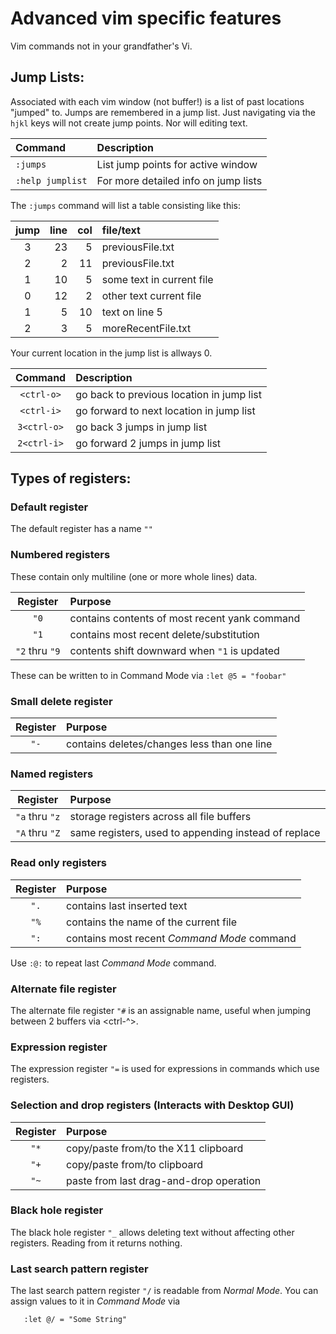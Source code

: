 # Advanced vim specific features
Vim commands not in your grandfather's Vi.

## Jump Lists:
Associated with each vim window (not buffer!) is a list of
past locations "jumped" to.  Jumps are remembered in a jump
list.  Just navigating via the `hjkl` keys will not create
jump points.  Nor will editing text.

| Command          | Description                          |
|:---------------- |:------------------------------------ |
| `:jumps`         | List jump points for active window   |
| `:help jumplist` | For more detailed info on jump lists |

The `:jumps` command will list a table consisting like this:

| jump | line | col | file/text                 |
|:----:| ----:| ---:|:------------------------- |
|  3   | 23   | 5   | previousFile.txt          |
|  2   | 2    | 11  | previousFile.txt          |
|  1   | 10   | 5   | some text in current file |
|  0   | 12   | 2   | other text current file   |
|  1   | 5    | 10  | text on line 5            |
|  2   | 3    | 5   | moreRecentFile.txt        |

Your current location in the jump list is allways 0.

| Command     | Description                                 |
|:-----------:|:------------------------------------------- |
| `<ctrl-o>`  | go back to previous location in jump list   |
| `<ctrl-i>`  | go forward to next location in jump list    |
| `3<ctrl-o>` | go back 3 jumps in jump list                |
| `2<ctrl-i>` | go forward 2 jumps in jump list             |

## Types of registers:
### Default register
The default register has a name `""`

### Numbered registers
These contain only multiline (one or more whole lines) data.

| Register       | Purpose                                        |
|:--------------:|:---------------------------------------------- |
| `"0`           | contains contents of most recent yank command  |
| `"1`           | contains most recent delete/substitution       |
| `"2` thru `"9` | contents shift downward when `"1` is updated   |

These can be written to in Command Mode via `:let @5 = "foobar"`

### Small delete register

| Register       | Purpose                                      |
|:--------------:|:-------------------------------------------- |
| `"-`           | contains deletes/changes less than one line  |

### Named registers

| Register       | Purpose                                               |
|:--------------:|:----------------------------------------------------- |
| `"a` thru `"z` | storage registers across all file buffers             |
| `"A` thru `"Z` | same registers, used to appending instead of replace  |

### Read only registers

| Register  | Purpose                                      |
|:---------:|:-------------------------------------------- |
| `".`      | contains last inserted text                  |
| `"%`      | contains the name of the current file        |
| `":`      | contains most recent _Command Mode_ command  |

Use `:@:` to repeat last _Command Mode_ command.

### Alternate file register 
The alternate file register `"#` is an assignable name, useful when jumping
between 2 buffers via <ctrl-^>.

### Expression register
The expression register `"=` is used for expressions in commands
which use registers.

### Selection and drop registers (Interacts with Desktop GUI)

| Register  | Purpose                                  |
|:---------:|:---------------------------------------- |
| `"*`      | copy/paste from/to the X11 clipboard     |
| `"+`      | copy/paste from/to clipboard             |
| `"~`      | paste from last drag-and-drop operation  |

### Black hole register
The black hole register `"_` allows deleting text without affecting
other registers.  Reading from it returns nothing.

### Last search pattern register
The last search pattern register `"/` is readable from _Normal Mode_.
You can assign values to it in _Command Mode_ via
```
   :let @/ = "Some String"
```
